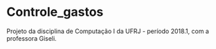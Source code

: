 # Controle_gastos
Projeto da disciplina de Computação I da UFRJ - período 2018.1, com a professora Giseli.
